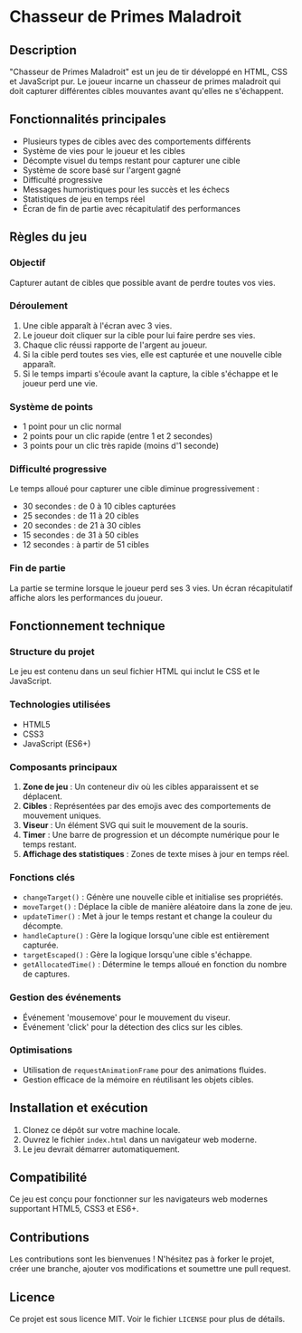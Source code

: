 # Chasseur de Primes Maladroit

## Description
"Chasseur de Primes Maladroit" est un jeu de tir développé en HTML, CSS et JavaScript pur. Le joueur incarne un chasseur de primes maladroit qui doit capturer différentes cibles mouvantes avant qu'elles ne s'échappent.

## Fonctionnalités principales
- Plusieurs types de cibles avec des comportements différents
- Système de vies pour le joueur et les cibles
- Décompte visuel du temps restant pour capturer une cible
- Système de score basé sur l'argent gagné
- Difficulté progressive
- Messages humoristiques pour les succès et les échecs
- Statistiques de jeu en temps réel
- Écran de fin de partie avec récapitulatif des performances

## Règles du jeu

### Objectif
Capturer autant de cibles que possible avant de perdre toutes vos vies.

### Déroulement
1. Une cible apparaît à l'écran avec 3 vies.
2. Le joueur doit cliquer sur la cible pour lui faire perdre ses vies.
3. Chaque clic réussi rapporte de l'argent au joueur.
4. Si la cible perd toutes ses vies, elle est capturée et une nouvelle cible apparaît.
5. Si le temps imparti s'écoule avant la capture, la cible s'échappe et le joueur perd une vie.

### Système de points
- 1 point pour un clic normal
- 2 points pour un clic rapide (entre 1 et 2 secondes)
- 3 points pour un clic très rapide (moins d'1 seconde)

### Difficulté progressive
Le temps alloué pour capturer une cible diminue progressivement :
- 30 secondes : de 0 à 10 cibles capturées
- 25 secondes : de 11 à 20 cibles
- 20 secondes : de 21 à 30 cibles
- 15 secondes : de 31 à 50 cibles
- 12 secondes : à partir de 51 cibles

### Fin de partie
La partie se termine lorsque le joueur perd ses 3 vies. Un écran récapitulatif affiche alors les performances du joueur.

## Fonctionnement technique

### Structure du projet
Le jeu est contenu dans un seul fichier HTML qui inclut le CSS et le JavaScript.

### Technologies utilisées
- HTML5
- CSS3
- JavaScript (ES6+)

### Composants principaux

1. **Zone de jeu** : Un conteneur div où les cibles apparaissent et se déplacent.
2. **Cibles** : Représentées par des emojis avec des comportements de mouvement uniques.
3. **Viseur** : Un élément SVG qui suit le mouvement de la souris.
4. **Timer** : Une barre de progression et un décompte numérique pour le temps restant.
5. **Affichage des statistiques** : Zones de texte mises à jour en temps réel.

### Fonctions clés

- `changeTarget()` : Génère une nouvelle cible et initialise ses propriétés.
- `moveTarget()` : Déplace la cible de manière aléatoire dans la zone de jeu.
- `updateTimer()` : Met à jour le temps restant et change la couleur du décompte.
- `handleCapture()` : Gère la logique lorsqu'une cible est entièrement capturée.
- `targetEscaped()` : Gère la logique lorsqu'une cible s'échappe.
- `getAllocatedTime()` : Détermine le temps alloué en fonction du nombre de captures.

### Gestion des événements
- Événement 'mousemove' pour le mouvement du viseur.
- Événement 'click' pour la détection des clics sur les cibles.

### Optimisations
- Utilisation de `requestAnimationFrame` pour des animations fluides.
- Gestion efficace de la mémoire en réutilisant les objets cibles.

## Installation et exécution
1. Clonez ce dépôt sur votre machine locale.
2. Ouvrez le fichier `index.html` dans un navigateur web moderne.
3. Le jeu devrait démarrer automatiquement.

## Compatibilité
Ce jeu est conçu pour fonctionner sur les navigateurs web modernes supportant HTML5, CSS3 et ES6+.

## Contributions
Les contributions sont les bienvenues ! N'hésitez pas à forker le projet, créer une branche, ajouter vos modifications et soumettre une pull request.

## Licence
Ce projet est sous licence MIT. Voir le fichier `LICENSE` pour plus de détails.
